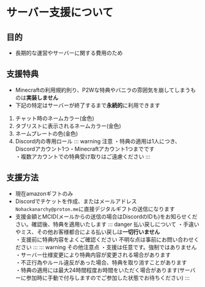 # サーバー支援について
## 目的
 - 長期的な運営やサーバーに関する費用のため
## 支援特典
 - Minecraftの利用規約則り、P2Wな特典やバニラの雰囲気を崩してしまうものは**実装しません**
 - 下記の特定はサーバーが終了するまで**永続的**に利用できます
 1. チャット時のネームカラー(金色)
 2. タブリストに表示されるネームカラー(金色)
 3. ネームプレートの色(金色)
 4. Discord内の専用ロール
 ::: warning 注意
・特典の適用は1人につき、Discordアカウント1つ・Minecraftアカウント1つまでです  
・複数アカウントでの特典受け取りはご遠慮ください
 :::
##  支援方法
 - 現在amazonギフトのみ
 - Discordでチケットを作成、またはメールアドレス`Nohackanarchy@proton.me`に直接デジタルギフトの送信になります
 - 支援金額とMCID(メールからの送信の場合はDiscordのIDも)をお知らせください。確認後、特典を適用いたします
::: danger 払い戻しについて
・手違いやミス、その他お客様都合による払い戻しは**一切行いません** <br>
・支援前に特典内容をよくご確認ください 不明な点は事前にお問い合わせください
:::
::: warning その他注意点
・支援は任意です。強制ではありません  
・サーバー仕様変更により特典内容が変更される場合があります  
・不正行為やルール違反があった場合、特典を取り消すことがあります  
・特典の適用には最大24時間程度お時間をいただく場合があります(サーバーに参加時に手動で付与しますのでご参加した状態でお待ちください)
:::